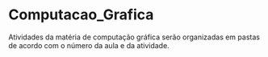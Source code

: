 # Computacao_Grafica
Atividades da matéria de computação gráfica serão organizadas em pastas de acordo com o número da aula e da atividade.
